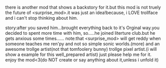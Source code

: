 there is another mod that shows a backstory for it.but this mod is not truely the future of <surprise_mod>.it was just an idea!because, i LOVE trollface and i can't stop thinking about him.

story:after you saved him...brought everything back to it's Orginal way.you decided to spent more time with him, so.....he joined literture club.but he gets anxious some times......
note:that <surprise_mod> will get reddy when someone teaches me ren'py and not so simple sonic worlds.(more)
and an awesome trollge artist(not that tomfoolery bunny) trollge pixel artist.(i will show a example for this well_prepared artist)
just please help me for it.
enjoy the mod<3(do NOT create or say anything about it,unless i unfold it)
